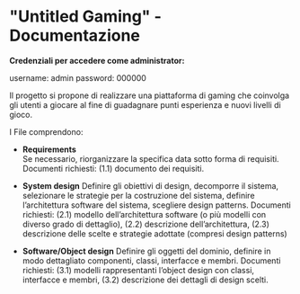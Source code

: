 # "Untitled Gaming" - Documentazione

**Credenziali per accedere come administrator:**

username:   admin
password:   000000

Il	progetto si	propone	di	realizzare	una	piattaforma	di	gaming	che	coinvolga	gli	utenti	a	giocare	al	fine
di	guadagnare	punti	esperienza	e	nuovi	livelli	di	gioco.

I File comprendono:

* **Requirements**		
Se	necessario,	riorganizzare	la	specifica	data	sotto	forma	di	requisiti.
Documenti	richiesti:	(1.1)	documento	dei	requisiti.

* **System	design**
Definire	gli	obiettivi	di	design,	decomporre	il	sistema,	selezionare	le	strategie	per	la
costruzione	del	sistema,	definire	l’architettura	software	del	sistema,	scegliere	design	patterns.
Documenti	richiesti:	(2.1)	modello	dell’architettura	software	(o	più	modelli	con	diverso	grado	di
dettaglio),	(2.2)	descrizione	dell’architettura,	(2.3)	descrizione	delle	scelte	e	strategie	adottate
(compresi	design	patterns)

* **Software/Object	design**
Definire	gli	oggetti	del	dominio,	definire	in	modo	dettagliato	componenti,	classi,	interfacce	e
membri.
Documenti	richiesti:	(3.1)	modelli	rappresentanti	l’object	design	con	classi,	interfacce	e	membri,
(3.2)	descrizione	dei	dettagli di	design	scelti.
